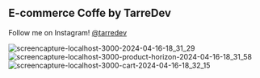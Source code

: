 ## E-commerce Coffe by TarreDev

Follow me on Instagram! 
[@tarredev](https://www.instagram.com/tarredev/)

![screencapture-localhost-3000-2024-04-16-18_31_29](https://github.com/ratasi/udemy-ecommerce-coffe-fe/assets/16082370/af0d6c8c-3582-4a81-a1d2-78f07f6b46a5)
![screencapture-localhost-3000-product-horizon-2024-04-16-18_31_58](https://github.com/ratasi/udemy-ecommerce-coffe-fe/assets/16082370/f0835e81-316c-4d7b-8b40-9ee61c2efee3)
![screencapture-localhost-3000-cart-2024-04-16-18_32_15](https://github.com/ratasi/udemy-ecommerce-coffe-fe/assets/16082370/f2d673d9-05ca-4d4f-a228-f343914a4d90)
